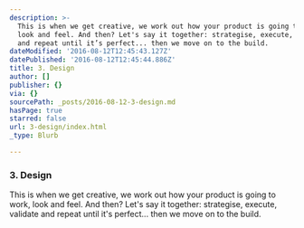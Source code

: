 ```yaml
---
description: >-
  This is when we get creative, we work out how your product is going to work,
  look and feel. And then? Let's say it together: strategise, execute, validate
  and repeat until it’s perfect... then we move on to the build.
dateModified: '2016-08-12T12:45:43.127Z'
datePublished: '2016-08-12T12:45:44.886Z'
title: 3. Design
author: []
publisher: {}
via: {}
sourcePath: _posts/2016-08-12-3-design.md
hasPage: true
starred: false
url: 3-design/index.html
_type: Blurb

---
```

### 3\. Design

This is when we get creative, we work out how your product is going to work, look and feel. And then? Let's say it together: strategise, execute, validate and repeat until it's perfect... then we move on to the build.